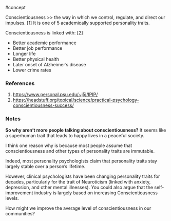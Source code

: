 #concept

Conscientiousness >> the way in which we control, regulate, and direct our impulses. [1] It is one of 5 academically supported personality traits.
<!--LEARN:9lPReFsW-->
Conscientiousness is linked with: [2]

-   Better academic performance
-   Better job performance
-   Longer life
-   Better physical health
-   Later onset of Alzheimer’s disease
-   Lower crime rates
### References
1. https://www.personal.psu.edu/~j5j/IPIP/
2. https://headstuff.org/topical/science/practical-psychology-conscientiousness-success/

### Notes


**So why aren’t more people talking about conscientiousness?** It seems like a superhuman trait that leads to happy lives in a peaceful society.

I think one reason why is because most people assume that conscientiousness and other types of personality traits are immutable.

Indeed, most personality psychologists claim that personality traits stay largely stable over a person’s lifetime.

However, clinical psychologists have been changing personality traits for decades, particularly for the trait of Neuroticism (linked with anxiety, depression, and other mental illnesses). You could also argue that the self-improvement industry is largely based on increasing Conscientiousness levels.

How might we improve the average level of conscientiousness in our communities?
